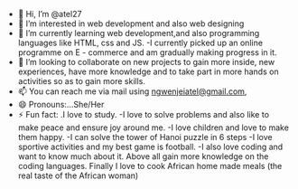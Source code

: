 - 👋 Hi, I’m @atel27
- 👀 I’m interested in web development and also web designing
- 🌱 I’m currently learning web development,and also programming languages like HTML, css and JS.
-I currently picked up an online programme on E - commerce  and am gradually making progress in it. 
- 💞️ I’m looking to collaborate on new projects to gain more inside, new experiences, have more knowledge and to take part in more hands on activities so as to gain more skills.
- 📫 You can reach me via mail using ngwenjeiatel@gmail.com,
- 😄 Pronouns:...She/Her
- ⚡ Fun fact: .I love to study. 
-I love to solve problems and also like to make peace and ensure joy around me.
-I love children and love to make them happy.
-I can solve the tower of Hanoi puzzle in 6 steps
-I love sportive activities and my best game is football.
-I also love coding and want to know much about it. Above all gain more knowledge on the coding languages. Finally I love to cook African home made meals (the real taste of the African woman)



<!---
atel27/atel27 is a ✨ special ✨ repository because its `README.md` (this file) appears on your GitHub profile.
You can click the Preview link to take a look at your changes.
--->
